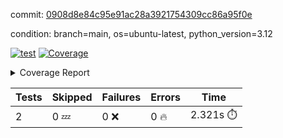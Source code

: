 commit: [0908d8e84c95e91ac28a3921754309cc86a95f0e](https://github.com/rcmdnk/boto3-session/tree/0908d8e84c95e91ac28a3921754309cc86a95f0e)

condition: branch=main, os=ubuntu-latest, python_version=3.12

[![test](https://github.com/rcmdnk/boto3-session/actions/workflows/test.yml/badge.svg)](https://github.com/rcmdnk/boto3-session/actions/runs/13354217588)
<a href="https://github.com/rcmdnk/boto3-session/blob/0908d8e84c95e91ac28a3921754309cc86a95f0e/README.md"><img alt="Coverage" src="https://img.shields.io/badge/Coverage-47%25-orange.svg" /></a><details><summary>Coverage Report </summary><table><tr><th>File</th><th>Stmts</th><th>Miss</th><th>Cover</th><th>Missing</th></tr><tbody><tr><td colspan="5"><b>src/boto3_session</b></td></tr><tr><td>&nbsp; &nbsp;<a href="https://github.com/rcmdnk/boto3-session/blob/0908d8e84c95e91ac28a3921754309cc86a95f0e/src/boto3_session/session.py">session.py</a></td><td>59</td><td>34</td><td>42%</td><td><a href="https://github.com/rcmdnk/boto3-session/blob/0908d8e84c95e91ac28a3921754309cc86a95f0e/src/boto3_session/session.py#L15-L18">15&ndash;18</a>, <a href="https://github.com/rcmdnk/boto3-session/blob/0908d8e84c95e91ac28a3921754309cc86a95f0e/src/boto3_session/session.py#L60">60</a>, <a href="https://github.com/rcmdnk/boto3-session/blob/0908d8e84c95e91ac28a3921754309cc86a95f0e/src/boto3_session/session.py#L68-L70">68&ndash;70</a>, <a href="https://github.com/rcmdnk/boto3-session/blob/0908d8e84c95e91ac28a3921754309cc86a95f0e/src/boto3_session/session.py#L73-L97">73&ndash;97</a>, <a href="https://github.com/rcmdnk/boto3-session/blob/0908d8e84c95e91ac28a3921754309cc86a95f0e/src/boto3_session/session.py#L100-L122">100&ndash;122</a>, <a href="https://github.com/rcmdnk/boto3-session/blob/0908d8e84c95e91ac28a3921754309cc86a95f0e/src/boto3_session/session.py#L125-L129">125&ndash;129</a>, <a href="https://github.com/rcmdnk/boto3-session/blob/0908d8e84c95e91ac28a3921754309cc86a95f0e/src/boto3_session/session.py#L132-L133">132&ndash;133</a>, <a href="https://github.com/rcmdnk/boto3-session/blob/0908d8e84c95e91ac28a3921754309cc86a95f0e/src/boto3_session/session.py#L136-L137">136&ndash;137</a></td></tr><tr><td><b>TOTAL</b></td><td><b>64</b></td><td><b>34</b></td><td><b>47%</b></td><td>&nbsp;</td></tr></tbody></table></details>

| Tests | Skipped | Failures | Errors | Time |
| ----- | ------- | -------- | -------- | ------------------ |
| 2 | 0 :zzz: | 0 :x: | 0 :fire: | 2.321s :stopwatch: |

